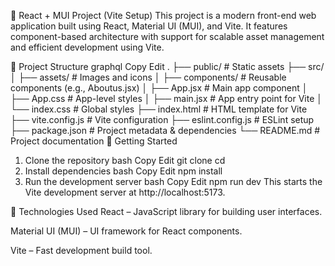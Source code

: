 🚀 React + MUI Project (Vite Setup)
This project is a modern front-end web application built using React, Material UI (MUI), and Vite. It features component-based architecture with support for scalable asset management and efficient development using Vite.

📁 Project Structure
graphql
Copy
Edit
.
├── public/                 # Static assets
├── src/
│   ├── assets/            # Images and icons
│   ├── components/        # Reusable components (e.g., Aboutus.jsx)
│   ├── App.jsx            # Main app component
│   ├── App.css            # App-level styles
│   ├── main.jsx           # App entry point for Vite
│   └── index.css          # Global styles
├── index.html             # HTML template for Vite
├── vite.config.js         # Vite configuration
├── eslint.config.js       # ESLint setup
├── package.json           # Project metadata & dependencies
└── README.md              # Project documentation
🚀 Getting Started
1. Clone the repository
bash
Copy
Edit
git clone <your-repo-url>
cd <project-folder>
2. Install dependencies
bash
Copy
Edit
npm install
3. Run the development server
bash
Copy
Edit
npm run dev
This starts the Vite development server at http://localhost:5173.

🧩 Technologies Used
React – JavaScript library for building user interfaces.

Material UI (MUI) – UI framework for React components.

Vite – Fast development build tool.
